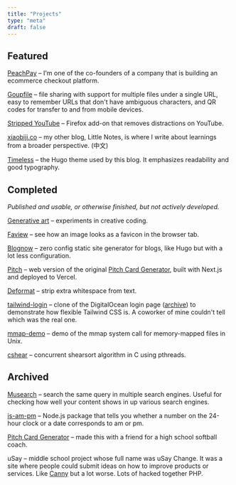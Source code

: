 ```yaml
---
title: "Projects"
type: "meta"
draft: false
---
```


## Featured

[PeachPay](https://peachpay.app) – I'm one of the co-founders of a company that is building an ecommerce checkout platform.

[Goupfile](https://goupfile.johnjago.com) – file sharing with support for multiple files under a single URL, easy to remember URLs that don't have ambiguous characters, and QR codes for transfer to and from mobile devices.

[Stripped YouTube](https://addons.mozilla.org/en-US/firefox/addon/stripped-youtube/) – Firefox add-on that removes distractions on YouTube.

[xiaobiji.co](https://xiaobiji.co/) – my other blog, Little Notes, is where I write about learnings from a broader perspective. (中文)

[Timeless](https://github.com/johnjago/timeless) – the Hugo theme used by this blog. It emphasizes readability and good typography.

## Completed

*Published and usable, or otherwise finished, but not actively developed.*

[Generative art](https://github.com/undostudio/generative-art#generative-art--undostudio) – experiments in creative coding.

[Faview](https://faview.johnjago.com) – see how an image looks as a favicon in the browser tab.

[Blognow](https://github.com/johnjago/blognow) – zero config static site generator for blogs, like Hugo but with a lot less configuration.

[Pitch](https://pitch-iota.vercel.app/) – web version of the original [Pitch Card Generator](projects#deprecated), built with Next.js and deployed to Vercel.

[Deformat](https://deformat.johnjago.com) – strip extra whitespace from text.

[tailwind-login](https://johnjago.github.io/tailwind-login/) – clone of the DigitalOcean login page ([archive](http://web.archive.org/web/20190113042309/https://cloud.digitalocean.com/login)) to demonstrate how flexible Tailwind CSS is. A coworker of mine couldn't tell which was the real one.

[mmap-demo](https://github.com/johnjago/mmap-demo) – demo of the mmap system call for memory-mapped files in Unix.

[cshear](https://github.com/johnjago/cshear) – concurrent shearsort algorithm in C using pthreads.

## Archived

[Musearch](https://github.com/johnjago/musearch) – search the same query in multiple search engines. Useful for checking how well your content shows in up various search engines.

[is-am-pm](https://www.npmjs.com/package/is-am-pm) – Node.js package that tells you whether a number on the 24-hour clock or a date corresponds to am or pm.

[Pitch Card Generator](https://github.com/johnjago/pitch-card-generator) – made this with a friend for a high school softball coach.

uSay – middle school project whose full name was uSay Change. It was a site where people could submit ideas on how to improve products or services. Like [Canny](https://canny.io/) but a lot worse. Lots of hacked together PHP.
